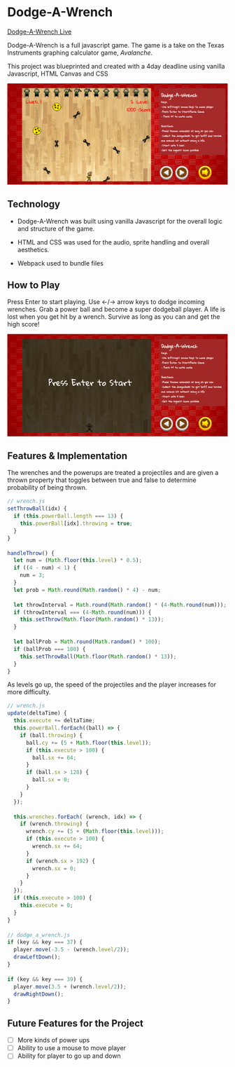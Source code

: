 # Dodge-A-Wrench


[Dodge-A-Wrench Live][Dodge]


Dodge-A-Wrench is a full javascript game. The game is a take on the Texas Instruments graphing calculator game, *Avalanche*.

This project was blueprinted and created with a 4day deadline using vanilla Javascript, HTML Canvas and CSS

![screenShot](docs/screen_shot.png)

## Technology

* Dodge-A-Wrench was built using vanilla Javascript for the overall logic and structure of the game.

* HTML and CSS was used for the audio, sprite handling and overall aesthetics.

* Webpack used to bundle files

## How to Play

Press Enter to start playing. Use &#8592;/&#8594; arrow keys to dodge incoming wrenches. Grab a power ball and become a super dodgeball player.  A life is lost when you get hit by a wrench. Survive as long as you can and get the high score!

![gif](docs/demo.gif)

## Features & Implementation

The wrenches and the powerups are treated a projectiles and are given a thrown property that toggles between true and false to determine probability of being thrown.

``` javascript
// wrench.js
setThrowBall(idx) {
  if (this.powerBall.length === 13) {
    this.powerBall[idx].throwing = true;
  }
}

handleThrow() {
  let num = (Math.floor(this.level) * 0.5);
  if ((4 - num) < 1) {
    num = 3;
  }
  let prob = Math.round(Math.random() * 4) - num;

  let throwInterval = Math.round(Math.random() * (4-Math.round(num)));
  if (throwInterval === (4-Math.round(num))) {
    this.setThrow(Math.floor(Math.random() * 13));
  }

  let ballProb = Math.round(Math.random() * 100);
  if (ballProb === 100) {
    this.setThrowBall(Math.floor(Math.random() * 13));
  }
}
```

As levels go up, the speed of the projectiles and the player increases for more difficulty.

``` javascript
// wrench.js
update(deltaTime) {
  this.execute += deltaTime;
  this.powerBall.forEach((ball) => {
    if (ball.throwing) {
      ball.cy += (5 + Math.floor(this.level));
      if (this.execute > 100) {
        ball.sx += 64;
      }
      if (ball.sx > 128) {
        ball.sx = 0;
      }
    }
  });

  this.wrenches.forEach( (wrench, idx) => {
    if (wrench.throwing) {
      wrench.cy += (5 + (Math.floor(this.level)));
      if (this.execute > 100) {
        wrench.sx += 64;
      }
      if (wrench.sx > 192) {
        wrench.sx = 0;
      }
    }
  });
  if (this.execute > 100) {
    this.execute = 0;
  }
}

// dodge_a_wrench.js
if (key && key === 37) {
  player.move(-3.5 - (wrench.level/2));
  drawLeftDown();
}

if (key && key === 39) {
  player.move(3.5 + (wrench.level/2));
  drawRightDown();
}
```

## Future Features for the Project

- [ ] More kinds of power ups
- [ ] Ability to use a mouse to move player
- [ ] Ability for player to go up and down

[Dodge]:https://ttang8.github.io/Dodge-A-Wrench/
